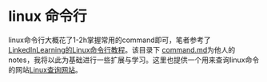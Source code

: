 # linux 命令行
linux命令行大概花了1-2h掌握常用的command即可，笔者参考了[LinkedInLearning的Linux命令行教程](https://github.com/LinkedInLearning/learning-linux-command-line-3005201)。该目录下 [command.md](other_notes.md)为他人的notes，我将以此为基础进行一些扩展与学习。这里也提供一个用来查询linux命令的网站[Linux查询网站](https://jaywcjlove.gitee.io/linux-command/#!kw=ls)。  


